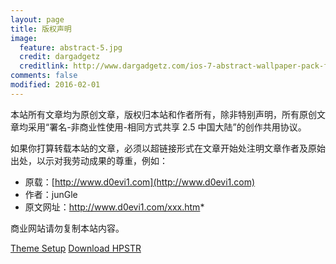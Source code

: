 ```yaml
---
layout: page
title: 版权声明
image:
  feature: abstract-5.jpg
  credit: dargadgetz
  creditlink: http://www.dargadgetz.com/ios-7-abstract-wallpaper-pack-for-iphone-5-and-ipod-touch-retina/
comments: false
modified: 2016-02-01
---
```



本站所有文章均为原创文章，版权归本站和作者所有，除非特别声明，所有原创文章均采用“署名-非商业性使用-相同方式共享 2.5 中国大陆”的创作共用协议。

如果你打算转载本站的文章，必须以超链接形式在文章开始处注明文章作者及原始出处，以示对我劳动成果的尊重，例如：

- 原载：[http://www.d0evi1.com](http://www.d0evi1.com)
- 作者：junGle
- 原文网址：http://www.d0evi1.com/xxx.htm*

商业网站请勿复制本站内容。



<div markdown="0"><a href="{{ site.url }}/theme-setup/" class="btn btn-info">Theme Setup</a> <a href="https://github.com/mmistakes/hpstr-jekyll-theme" class="btn btn-success">Download HPSTR</a></div>

